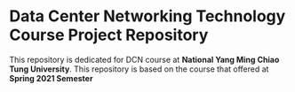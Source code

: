# Data Center Networking Technology Course Project Repository

This repository is dedicated for DCN course at **National Yang Ming Chiao Tung University**. This repository is based on the course that offered at **Spring 2021 Semester**